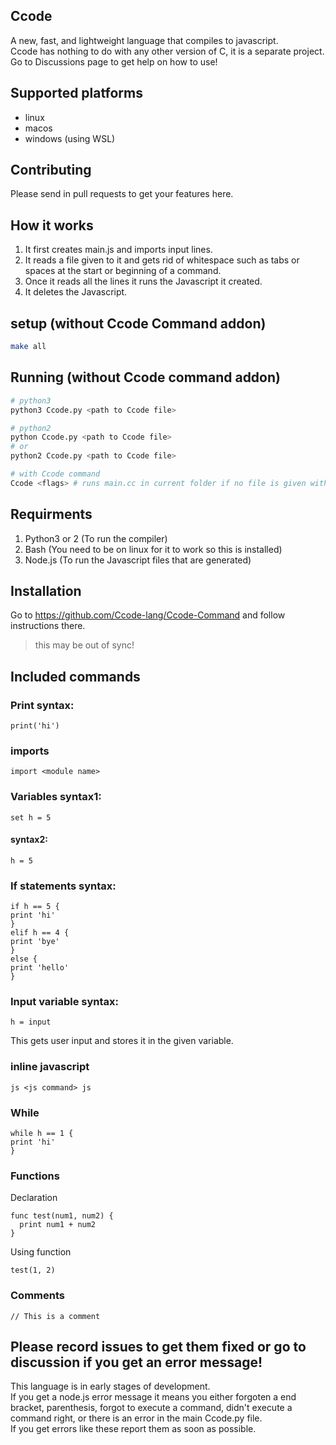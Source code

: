 ## Ccode
A new, fast, and lightweight language that compiles to javascript.  
Ccode has nothing to do with any other version of C, it is a separate project.  
Go to Discussions page to get help on how to use!

## Supported platforms
 * linux
 * macos
 * windows (using WSL)
## Contributing
Please send in pull requests to get your features here.

## How it works
1. It first creates main.js and imports input lines.
2. It reads a file given to it and gets rid of whitespace such as tabs or spaces at the start or beginning of a command.
3. Once it reads all the lines it runs the Javascript it created.
4. It deletes the Javascript.
## setup (without Ccode Command addon)
```bash
make all
```
## Running (without Ccode command addon)
```bash
# python3
python3 Ccode.py <path to Ccode file>

# python2
python Ccode.py <path to Ccode file>
# or
python2 Ccode.py <path to Ccode file>

# with Ccode command
Ccode <flags> # runs main.cc in current folder if no file is given with -f flag
```

## Requirments
1. Python3 or 2 (To run the compiler)
2. Bash (You need to be on linux for it to work so this is installed)
3. Node.js (To run the Javascript files that are generated)


## Installation
Go to https://github.com/Ccode-lang/Ccode-Command and follow instructions there.
> this may be out of sync!  
## Included commands
### Print syntax: 
```
print('hi')
```
### imports
```
import <module name>
```
### Variables syntax1: 
```
set h = 5
```
#### syntax2:
```
h = 5
```
### If statements syntax: 
```
if h == 5 {  
print 'hi'  
}  
elif h == 4 {   
print 'bye'  
}  
else {  
print 'hello'  
}  
```
### Input variable syntax: 
```
h = input
```
This gets user input and stores it in the given variable.
### inline javascript
```
js <js command> js
```
### While
```
while h == 1 {  
print 'hi'  
}  
```
### Functions
Declaration
```
func test(num1, num2) {
  print num1 + num2
}
```
Using function
```
test(1, 2)
```

### Comments
```
// This is a comment
```

## Please record issues to get them fixed or go to discussion if you get an error message!
This language is in early stages of development.  
If you get a node.js error message it means you either forgoten a end bracket, parenthesis, forgot to execute a command, didn't execute a command right, or there is an error in the main Ccode.py file.  
If you get errors like these report them as soon as possible.  


